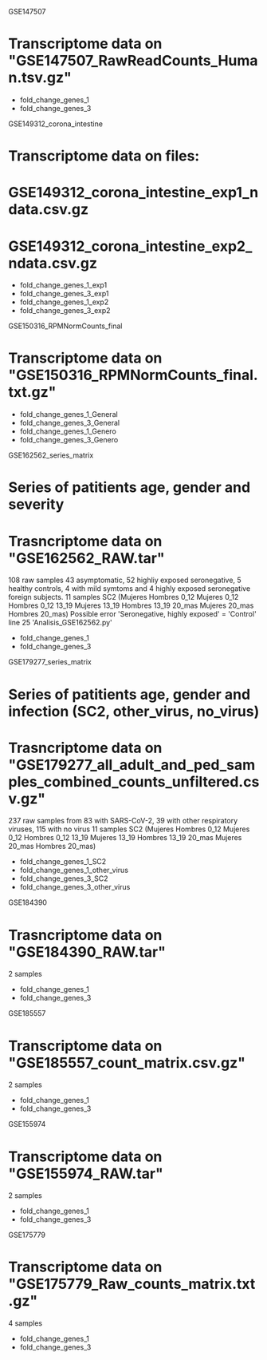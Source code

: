 GSE147507
# Transcriptome data on "GSE147507_RawReadCounts_Human.tsv.gz"
- fold_change_genes_1
- fold_change_genes_3

GSE149312_corona_intestine
# Transcriptome data on files:
# GSE149312_corona_intestine_exp1_ndata.csv.gz
# GSE149312_corona_intestine_exp2_ndata.csv.gz
- fold_change_genes_1_exp1
- fold_change_genes_3_exp1
- fold_change_genes_1_exp2
- fold_change_genes_3_exp2

GSE150316_RPMNormCounts_final
# Transcriptome data on "GSE150316_RPMNormCounts_final.txt.gz"
- fold_change_genes_1_General
- fold_change_genes_3_General
- fold_change_genes_1_Genero
- fold_change_genes_3_Genero

GSE162562_series_matrix
# Series of patitients age, gender and severity
# Trasncriptome data on "GSE162562_RAW.tar"
108 raw samples 43 asymptomatic, 52 highliy exposed seronegative, 5 healthy controls, 4 with mild symtoms and 4 highly exposed seronegative foreign subjects.
11 samples SC2 (Mujeres             Hombres
    0_12        Mujeres 0_12        Hombres 0_12
    13_19       Mujeres 13_19       Hombres 13_19
    20_mas      Mujeres 20_mas      Hombres 20_mas)
Possible error 'Seronegative, highly exposed' = 'Control' line 25 'Analisis_GSE162562.py'
- fold_change_genes_1
- fold_change_genes_3

GSE179277_series_matrix 
# Series of patitients age, gender and infection (SC2, other_virus, no_virus)
# Trasncriptome data on "GSE179277_all_adult_and_ped_samples_combined_counts_unfiltered.csv.gz"
237 raw samples from 83 with SARS-CoV-2, 39 with other respiratory viruses, 115 with no virus
11 samples SC2 (Mujeres             Hombres
    0_12        Mujeres 0_12        Hombres 0_12
    13_19       Mujeres 13_19       Hombres 13_19
    20_mas      Mujeres 20_mas      Hombres 20_mas)
- fold_change_genes_1_SC2
- fold_change_genes_1_other_virus
- fold_change_genes_3_SC2
- fold_change_genes_3_other_virus

GSE184390
# Trasncriptome data on "GSE184390_RAW.tar"
2 samples
- fold_change_genes_1
- fold_change_genes_3

GSE185557
# Transcriptome data on "GSE185557_count_matrix.csv.gz"
2 samples
- fold_change_genes_1
- fold_change_genes_3

GSE155974
# Transcriptome data on "GSE155974_RAW.tar"
2 samples
- fold_change_genes_1
- fold_change_genes_3

GSE175779
# Transcriptome data on "GSE175779_Raw_counts_matrix.txt.gz"
4 samples
- fold_change_genes_1
- fold_change_genes_3